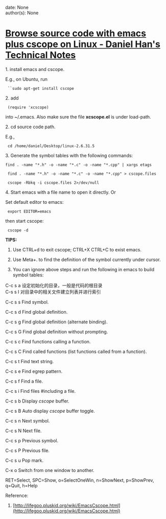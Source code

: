 
date: None  
author(s): None  

# [Browse source code with emacs plus cscope on Linux - Daniel Han's Technical Notes](https://sites.google.com/site/xiangyangsite/home/technical-tips/linux-unix/emacs/emacs-cscope)

1\. install emacs and cscope.

E.g., on Ubuntu, run

` ``sudo apt-get install cscope`

2\. add 

` (require 'xcscope)`

into ~/.emacs. Also make sure the file **xcscope.el** is under load-path.

2\. cd source code path.

E.g., 

` cd /home/daniel/Desktop/linux-2.6.31.5`

3\. Generate the symbol tables with the following commands:

` find . -name "*.h" -o -name "*.c" -o -name "*.cpp" | xargs etags `

` find . -name "*.h" -o -name "*.c" -o -name "*.cpp" > cscope.files`

` cscope -Rbkq -i cscope.files 2>/dev/null`

4\. Start emacs with a file name to open it directly. Or

Set default editor to emacs:

` export EDITOR=emacs`

then start cscope:

` cscope -d`

**TIPS:**

1) Use CTRL+d to exit cscope; CTRL+X CTRL+C to exist emacs.

2) Use Meta+. to find the definition of the symbol currently under cursor.

3) You can ignore above steps and run the following in emacs to build symbol tables:

C-c s a 设定初始化的目录，一般是代码的根目录   
C-s s I 对目录中的相关文件建立列表并进行索引 

C-c s s Find symbol.

C-c s d Find global definition.

C-c s g Find global definition (alternate binding).

C-c s G Find global definition without prompting.

C-c s c Find functions calling a function.

C-c s C Find called functions (list functions called from a function).

C-c s t Find text string.

C-c s e Find egrep pattern.

C-c s f Find a file.

C-c s i Find files #including a file.

C-c s b Display *cscope* buffer.

C-c s B Auto display *cscope* buffer toggle.

C-c s n Next symbol.

C-c s N Next file.

C-c s p Previous symbol.

C-c s P Previous file.

C-c s u Pop mark.

C-x o Switch from one window to another.

RET=Select, SPC=Show, o=SelectOneWin, n=ShowNext, p=ShowPrev, q=Quit, h=Help  


Reference:

  1. [http://lifegoo.pluskid.org/wiki/EmacsCscope.html](http://lifegoo.pluskid.org/wiki/EmacsCscope.html)




